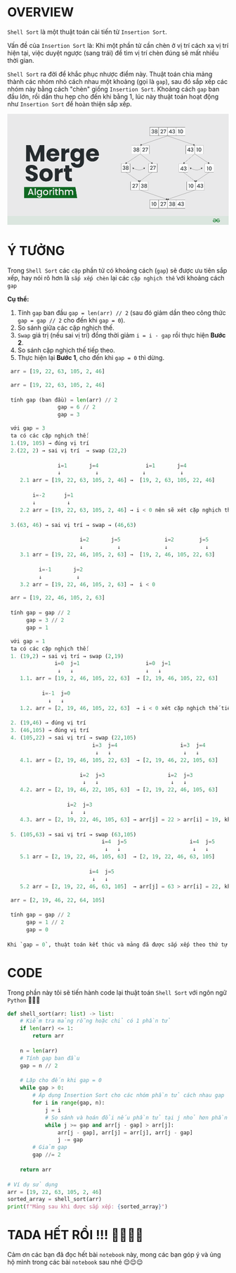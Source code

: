 # **OVERVIEW**
`Shell Sort` là một thuật toán cải tiến từ `Insertion Sort`.

Vấn đề của `Insertion Sort` là: Khi một phần tử cần chèn ở vị trí cách xa vị trí hiện tại, việc duyệt ngược (sang trái) để tìm vị trí chèn đúng sẽ mất nhiều thời gian.

`Shell Sort` ra đời để khắc phục nhược điểm này. Thuật toán chia mảng thành các nhóm nhỏ cách nhau một khoảng (gọi là `gap`), sau đó sắp xếp các nhóm này bằng cách "chèn" giống `Insertion Sort`. Khoảng cách `gap` ban đầu lớn, rồi dần thu hẹp cho đến khi bằng 1, lúc này thuật toán hoạt động như `Insertion Sort` để hoàn thiện sắp xếp.

[![image.png](images/image_1.png)](https://www.youtube.com/watch?v=qzXAVXddcPU)

# **Ý TƯỞNG**
Trong `Shell Sort` các `cặp` phần tử có khoảng cách (`gap`) sẽ được ưu tiên sắp xếp, hay nói rõ hơn là `sắp xếp chèn` lại các `cặp nghịch thế` với khoảng cách `gap`

**Cụ thể:**
1. Tính `gap` ban đầu `gap = len(arr) // 2` (sau đó giảm dần theo công thức `gap = gap // 2` cho đến khi `gap = 0`).
2. So sánh giữa các cặp nghịch thế.
3. `Swap` giá trị (nếu sai vị trí) đồng thời giảm `i = i - gap` rồi thực hiện **Bước 2**.
4. So sánh cặp nghịch thế tiếp theo.
5. Thực hiện lại **Bước 1**, cho đến khi `gap = 0` thì dừng.

```python
 arr = [19, 22, 63, 105, 2, 46]
```

```python
 arr = [19, 22, 63, 105, 2, 46]

 tính gap (ban đầu) = len(arr) // 2
                gap = 6 // 2
                gap = 3
```

```python
 với gap = 3
 ta có các cặp nghịch thế:
 1.(19, 105) → đúng vị trí
 2.(22, 2) → sai vị trí  → swap (22,2)
                                  
                i=1       j=4               i=1       j=4
                ↓           ↓              ↓           ↓  
    2.1 arr = [19, 22, 63, 105, 2, 46] →  [19, 2, 63, 105, 22, 46]
    
        i=-2      j=1              
        ↓          ↓       
    2.2 arr = [19, 22, 63, 105, 2, 46] → i < 0 nên sẽ xét cặp nghịch thế tiếp theo

 3.(63, 46) → sai vị trí → swap → (46,63)

                       i=2       j=5              i=2        j=5
                       ↓           ↓              ↓            ↓  
    3.1 arr = [19, 22, 46, 105, 2, 63] →  [19, 2, 46, 105, 22, 63]

          i=-1       j=2             
          ↓           ↓     
    3.2 arr = [19, 22, 46, 105, 2, 63] →  i < 0
```

```python
 arr = [19, 22, 46, 105, 2, 63]

 tính gap = gap // 2
      gap = 3 // 2
      gap = 1
```

```python
 với gap = 1
 ta có các cặp nghịch thế:
 1. (19,2) → sai vị trí → swap (2,19)
               i=0  j=1                     i=0  j=1
                ↓   ↓                       ↓   ↓
    1.1. arr = [19, 2, 46, 105, 22, 63]  → [2, 19, 46, 105, 22, 63]

           i=-1  j=0                     
             ↓   ↓                     
    1.2. arr = [2, 19, 46, 105, 22, 63]  → i < 0 xét cặp nghịch thế tiếp theo

 2. (19,46) → đúng vị trí
 3. (46,105) → đúng vị trí
 4. (105,22) → sai vị trí → swap (22,105)
                           i=3  j=4                    i=3  j=4
                            ↓   ↓                       ↓   ↓
    4.1. arr = [2, 19, 46, 105, 22, 63]  → [2, 19, 46, 22, 105, 63]

                       i=2  j=3                    i=2  j=3
                        ↓   ↓                       ↓   ↓
    4.2. arr = [2, 19, 46, 22, 105, 63]  → [2, 19, 22, 46, 105, 63]

                   i=2  j=3                 
                    ↓   ↓                  
    4.3. arr = [2, 19, 22, 46, 105, 63] → arr[j] = 22 > arr[i] = 19, không thể chèn nữa dừng → lại xét cặp nghịch thế tiếp theo

 5. (105,63) → sai vị trí → swap (63,105)
                              i=4  j=5                    i=4  j=5
                               ↓   ↓                       ↓   ↓
    5.1 arr = [2, 19, 22, 46, 105, 63]  → [2, 19, 22, 46, 63, 105]

                          i=4  j=5                  
                           ↓   ↓                     
    5.2 arr = [2, 19, 22, 46, 63, 105]  → arr[j] = 63 > arr[i] = 22, không thể chèn nữa dừng → lại xét cặp nghịch thế tiếp theo
```

```python
 arr = [2, 19, 46, 22, 64, 105]

 tính gap = gap // 2
      gap = 1 // 2
      gap = 0

Khi `gap = 0`, thuật toán kết thúc và mảng đã được sắp xếp theo thứ tự tăng dần.
```


# **CODE**
Trong phần này tôi sẽ tiến hành code lại thuật toán `Shell Sort` với ngôn ngữ `Python` 😤😤😤


```python
def shell_sort(arr: list) -> list:
    # Kiểm tra mảng rỗng hoặc chỉ có 1 phần tử
    if len(arr) <= 1:
        return arr

    n = len(arr)
    # Tính gap ban đầu
    gap = n // 2

    # Lặp cho đến khi gap = 0
    while gap > 0:
        # Áp dụng Insertion Sort cho các nhóm phần tử cách nhau gap
        for i in range(gap, n):
            j = i
            # So sánh và hoán đổi nếu phần tử tại j nhỏ hơn phần tử trước nó cách gap
            while j >= gap and arr[j - gap] > arr[j]:
                arr[j - gap], arr[j] = arr[j], arr[j - gap]
                j -= gap
        # Giảm gap
        gap //= 2

    return arr

# Ví dụ sử dụng
arr = [19, 22, 63, 105, 2, 46]
sorted_array = shell_sort(arr)
print(f"Mảng sau khi được sắp xếp: {sorted_array}")
```

# **TADA HẾT RỒI !!! 🥳🥳🥳🥳**

Cảm ơn các bạn đã đọc hết bài `notebook` này, mong các bạn góp ý và ủng hộ mình trong các bài `notebook` sau nhé 😌😌😌
